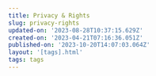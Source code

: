 ```yaml
---
title: Privacy & Rights
slug: privacy-rights
updated-on: '2023-08-28T10:37:15.629Z'
created-on: '2023-04-21T07:16:36.051Z'
published-on: '2023-10-20T14:07:03.064Z'
layout: '[tags].html'
tags: tags
---
```




